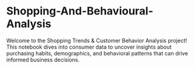 # Shopping-And-Behavioural-Analysis
Welcome to the Shopping Trends &amp; Customer Behavior Analysis project! This notebook dives into consumer data to uncover insights about purchasing habits, demographics, and behavioral patterns that can drive informed business decisions.
